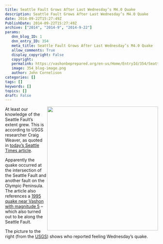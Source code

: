 ```yaml
---
title: Seattle Fault Grows After Last Wednesday’s M4.0 Quake
description: Seattle Fault Grows After Last Wednesday’s M4.0 Quake
date: 2014-09-22T15:27:49Z
PublishDate: 2014-09-22T15:27:49Z
archive: ["2014", "2014-9", "2014-9-22"]
params:
   dnn_blog_ID: 1
   dnn_entry_ID: 354
   meta_title: Seattle Fault Grows After Last Wednesday’s M4.0 Quake
   allow_comments: True
   display_copyright: False
   copyright: 
   permalink: https://vashonbeprepared.org/en-us/Home/EntryId/354/Seattle-Fault-Grows-After-Last-Wednesday-rsquo-s-M4-0-Quake
   image: 354_blog-image.png
   author: John Cornelison
categories: []
tags: []
keywords: []
topics: []
draft: False
---
```


<p><a href="http://earthquake.usgs.gov/earthquakes/dyfi/events/uw/60881241/us/index.html" target="_blank"><img style="float: right; display: inline" src="http://earthquake.usgs.gov/earthquakes/dyfi/events/uw/60881241/us/uw60881241_ciim_geo.jpg" width="365" align="right" height="408" /></a>At least our knowledge of the Seattle Fault’s extent grew. This is according to USGS researcher Craig Weaver, as quoted in <a href="http://seattletimes.com/html/localnews/2024598436_seattlefaultxml.html" target="_blank">today’s Seattle Times article</a>.</p>  <p>Apparently the quake occurred at the intersection of the Seattle Fault and another fault on the Olympic Peninsula. The article also references a <a href="http://www.bssaonline.org/content/86/4/1167.abstract" target="_blank">1995 quake near Vashon with magnitude 5</a> – which also turned out to be along the Seattle Fault.</p>  <p>The picture to the right (from the <a href="http://earthquake.usgs.gov/earthquakes/dyfi/events/uw/60881241/us/index.html" target="_blank">USGS</a>) shows who reported feeling Wednesday’s quake.</p>
